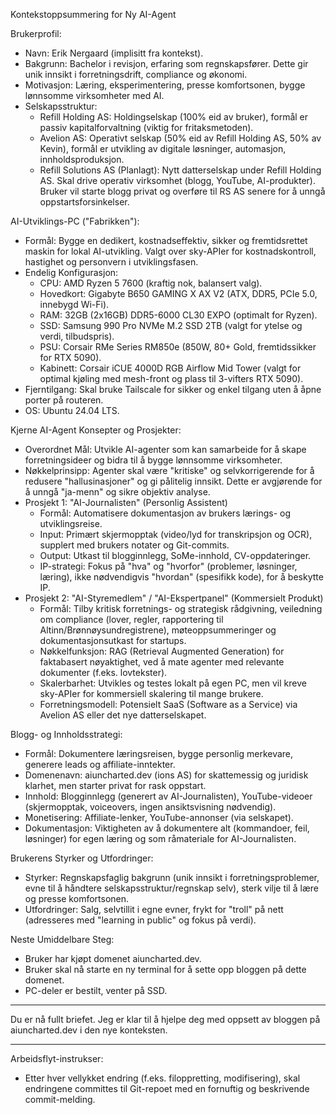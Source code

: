 Kontekstoppsummering for Ny AI-Agent


  Brukerprofil:
   * Navn: Erik Nergaard (implisitt fra kontekst).
   * Bakgrunn: Bachelor i revisjon, erfaring som regnskapsfører. Dette gir unik innsikt i forretningsdrift, compliance og økonomi.
   * Motivasjon: Læring, eksperimentering, presse komfortsonen, bygge lønnsomme virksomheter med AI.
   * Selskapsstruktur:
       * Refill Holding AS: Holdingselskap (100% eid av bruker), formål er passiv kapitalforvaltning (viktig for fritaksmetoden).
       * Avelion AS: Operativt selskap (50% eid av Refill Holding AS, 50% av Kevin), formål er utvikling av digitale løsninger, automasjon, innholdsproduksjon.
       * Refill Solutions AS (Planlagt): Nytt datterselskap under Refill Holding AS. Skal drive operativ virksomhet (blogg, YouTube, AI-produkter). Bruker vil starte blogg privat og overføre til RS AS
         senere for å unngå oppstartsforsinkelser.


  AI-Utviklings-PC ("Fabrikken"):
   * Formål: Bygge en dedikert, kostnadseffektiv, sikker og fremtidsrettet maskin for lokal AI-utvikling. Valgt over sky-APIer for kostnadskontroll, hastighet og personvern i utviklingsfasen.
   * Endelig Konfigurasjon:
       * CPU: AMD Ryzen 5 7600 (kraftig nok, balansert valg).
       * Hovedkort: Gigabyte B650 GAMING X AX V2 (ATX, DDR5, PCIe 5.0, innebygd Wi-Fi).
       * RAM: 32GB (2x16GB) DDR5-6000 CL30 EXPO (optimalt for Ryzen).
       * SSD: Samsung 990 Pro NVMe M.2 SSD 2TB (valgt for ytelse og verdi, tilbudspris).
       * PSU: Corsair RMe Series RM850e (850W, 80+ Gold, fremtidssikker for RTX 5090).
       * Kabinett: Corsair iCUE 4000D RGB Airflow Mid Tower (valgt for optimal kjøling med mesh-front og plass til 3-vifters RTX 5090).
   * Fjerntilgang: Skal bruke Tailscale for sikker og enkel tilgang uten å åpne porter på routeren.
   * OS: Ubuntu 24.04 LTS.


  Kjerne AI-Agent Konsepter og Prosjekter:
   * Overordnet Mål: Utvikle AI-agenter som kan samarbeide for å skape forretningsideer og bidra til å bygge lønnsomme virksomheter.
   * Nøkkelprinsipp: Agenter skal være "kritiske" og selvkorrigerende for å redusere "hallusinasjoner" og gi pålitelig innsikt. Dette er avgjørende for å unngå "ja-menn" og sikre objektiv analyse.
   * Prosjekt 1: "AI-Journalisten" (Personlig Assistent)
       * Formål: Automatisere dokumentasjon av brukers lærings- og utviklingsreise.
       * Input: Primært skjermopptak (video/lyd for transkripsjon og OCR), supplert med brukers notater og Git-commits.
       * Output: Utkast til blogginnlegg, SoMe-innhold, CV-oppdateringer.
       * IP-strategi: Fokus på "hva" og "hvorfor" (problemer, løsninger, læring), ikke nødvendigvis "hvordan" (spesifikk kode), for å beskytte IP.
   * Prosjekt 2: "AI-Styremedlem" / "AI-Ekspertpanel" (Kommersielt Produkt)
       * Formål: Tilby kritisk forretnings- og strategisk rådgivning, veiledning om compliance (lover, regler, rapportering til Altinn/Brønnøysundregistrene), møteoppsummeringer og dokumentasjonsutkast for
         startups.
       * Nøkkelfunksjon: RAG (Retrieval Augmented Generation) for faktabasert nøyaktighet, ved å mate agenter med relevante dokumenter (f.eks. lovtekster).
       * Skalerbarhet: Utvikles og testes lokalt på egen PC, men vil kreve sky-APIer for kommersiell skalering til mange brukere.
       * Forretningsmodell: Potensielt SaaS (Software as a Service) via Avelion AS eller det nye datterselskapet.


  Blogg- og Innholdsstrategi:
   * Formål: Dokumentere læringsreisen, bygge personlig merkevare, generere leads og affiliate-inntekter.
   * Domenenavn: aiuncharted.dev (ions AS) for skattemessig og juridisk klarhet, men starter privat for rask oppstart.
   * Innhold: Blogginnlegg (generert av AI-Journalisten), YouTube-videoer (skjermopptak, voiceovers, ingen ansiktsvisning nødvendig).
   * Monetisering: Affiliate-lenker, YouTube-annonser (via selskapet).
   * Dokumentasjon: Viktigheten av å dokumentere alt (kommandoer, feil, løsninger) for egen læring og som råmateriale for AI-Journalisten.


  Brukerens Styrker og Utfordringer:
   * Styrker: Regnskapsfaglig bakgrunn (unik innsikt i forretningsproblemer, evne til å håndtere selskapsstruktur/regnskap selv), sterk vilje til å lære og presse komfortsonen.
   * Utfordringer: Salg, selvtillit i egne evner, frykt for "troll" på nett (adresseres med "learning in public" og fokus på verdi).


  Neste Umiddelbare Steg:
   * Bruker har kjøpt domenet aiuncharted.dev.
   * Bruker skal nå starte en ny terminal for å sette opp bloggen på dette domenet.
   * PC-deler er bestilt, venter på SSD.

  ---

  Du er nå fullt briefet. Jeg er klar til å hjelpe deg med oppsett av bloggen på aiuncharted.dev i den nye konteksten.

  ---

  Arbeidsflyt-instrukser:
  * Etter hver vellykket endring (f.eks. filoppretting, modifisering), skal endringene committes til Git-repoet med en fornuftig og beskrivende commit-melding.